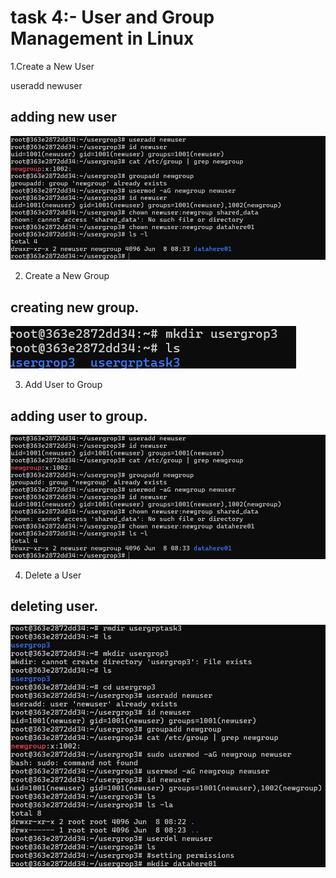# task 4:- User and Group Management in Linux

1.Create a New User

useradd newuser

## adding new user

![useradd](IMAGES/useradd.png)

2. Create a New Group

## creating new group.
![usergrp](IMAGES/usergrp.png)




3. Add User to Group
## adding user to group. 
![grptask](IMAGES/grptask.png)

4. Delete a User
## deleting user. 
![task4](IMAGES/task4.png)